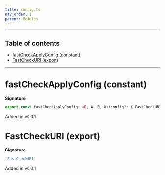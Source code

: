 ```yaml
---
title: config.ts
nav_order: 1
parent: Modules
---
```


---

<h2 class="text-delta">Table of contents</h2>

- [fastCheckApplyConfig (constant)](#fastcheckapplyconfig-constant)
- [FastCheckURI (export)](#fastcheckuri-export)

---

# fastCheckApplyConfig (constant)

**Signature**

```ts
export const fastCheckApplyConfig: <E, A, R, K>(config?: { FastCheckURI?: GenConfig<Arbitrary<A>, R, K>; }) => GenConfig<Arbitrary<A>, R, K> = ...
```

Added in v0.0.1

# FastCheckURI (export)

**Signature**

```ts
'FastCheckURI'
```

Added in v0.0.1
